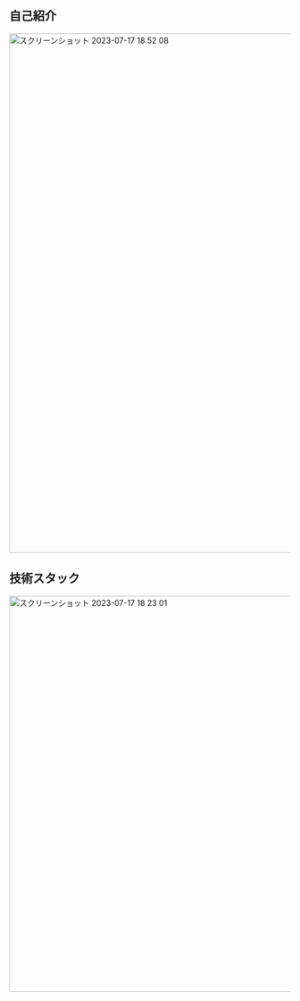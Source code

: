 ## 自己紹介
<img width="930" alt="スクリーンショット 2023-07-17 18 52 08" src="https://github.com/tochisuke221/tochisuke221/assets/81346474/b5e1af79-d4d2-4e36-b253-e5a6018e9b7d">


## 技術スタック
<img width="709" alt="スクリーンショット 2023-07-17 18 23 01" src="https://github.com/tochisuke221/tochisuke221/assets/81346474/3909d5da-96bf-4a56-ac9d-8e41501b5b1a">

